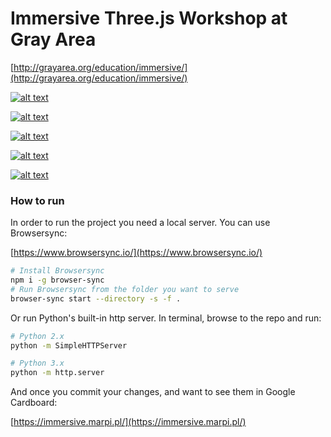 # Immersive Three.js Workshop at Gray Area

[http://grayarea.org/education/immersive/](http://grayarea.org/education/immersive/)

[![alt text](http://immersive.marpi.pl/assets/image1.jpg "Immersive Three.js Workshop")](https://immersive.marpi.pl/)

[![alt text](http://immersive.marpi.pl/assets/image2.jpg "Immersive Three.js Workshop")](https://immersive.marpi.pl/public/donut)

[![alt text](http://immersive.marpi.pl/assets/image3.jpg "Immersive Three.js Workshop")](https://immersive.marpi.pl/public/cube_wall)

[![alt text](http://immersive.marpi.pl/assets/image4.jpg "Immersive Three.js Workshop")](https://immersive.marpi.pl/public/everyone)

[![alt text](http://immersive.marpi.pl/assets/image5.jpg "Immersive Three.js Workshop")](https://immersive.marpi.pl/public/lights)

### How to run

In order to run the project you need a local server. You can use Browsersync:

[https://www.browsersync.io/](https://www.browsersync.io/)

```sh
# Install Browsersync
npm i -g browser-sync
# Run Browsersync from the folder you want to serve
browser-sync start --directory -s -f .
```

Or run Python's built-in http server.
In terminal, browse to the repo and run:

```sh
# Python 2.x
python -m SimpleHTTPServer
```

```sh
# Python 3.x
python -m http.server
```

And once you commit your changes, and want to see them in Google Cardboard:

[https://immersive.marpi.pl/](https://immersive.marpi.pl/)


